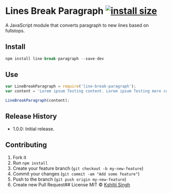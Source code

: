 Lines Break Paragraph [![install size](https://packagephobia.now.sh/badge?p=line-break-paragraph)](https://packagephobia.now.sh/result?p=line-break-paragraph)
=============
A JavaScript module that converts paragraph to new lines based on fullstops.

## Install
```js
npm install line-break-paragraph --save-dev
```
## Use
```js
var LineBreakParagraph = require('line-break-paragraph');
var content = 'Lorem ipsum Testing content. Lorem ipsum Testing more content';

LineBreakParagraph(content);
```
## Release History
* 1.0.0: Initial release.

## Contributing
1. Fork it
2. Run `npm install`
4. Create your feature branch (`git checkout -b my-new-feature`)
5. Commit your changes (`git commit -am "Add some feature"`)
6. Push to the branch (`git push origin my-new-feature`)
7. Create new Pull Request## License
MIT © [Kshitij Singh](http://github.com/singhkshitij)
